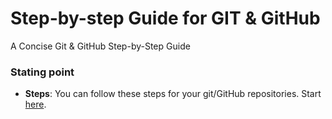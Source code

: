 # Step-by-step Guide for GIT & GitHub
A Concise Git &amp; GitHub Step-by-Step Guide

### Stating point
- **Steps**: You can follow these steps for your git/GitHub repositories. Start [here](https://github.com/marcfreir/step-by-step-guide-for-GIT/blob/main/STEPS.md).
